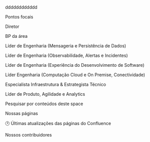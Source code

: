 dddddddddddd

Pontos focais

 

Diretor 



BP da área



Líder de Engenharia (Mensageria e Persistência de Dados)



Líder de Engenharia (Observabilidade, Alertas e Incidentes)



Líder de Engenharia (Experiência do Desenvolvimento de Software)



Líder Engenharia (Computação Cloud e On Premise, Conectividade)



Especialista Infraestrutura & Estrategista Técnico



Líder de Produto, Agilidade e Analytics



Pesquisar por conteúdos deste space



Nossas páginas





🕑 Últimas atualizações das páginas do Confluence





Nossos contribuidores